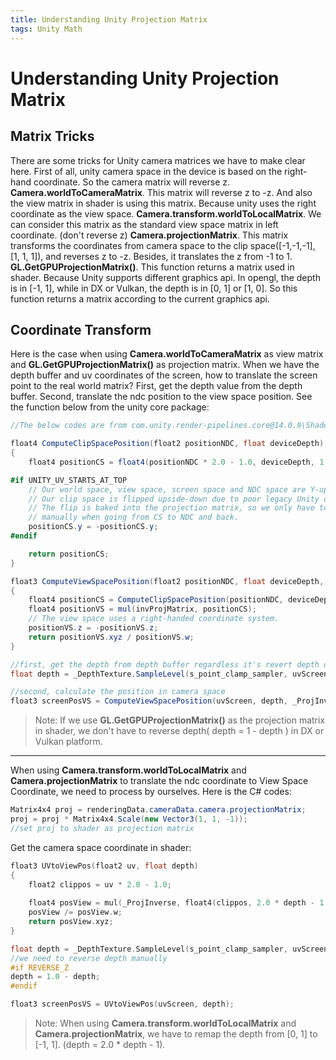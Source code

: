 ```yaml
---
title: Understanding Unity Projection Matrix
tags: Unity Math
---
```


# Understanding Unity Projection Matrix
## Matrix Tricks
There are some tricks for Unity camera matrices we have to make clear here.
First of all, unity camera space in the device is based on the right-hand coordinate. So the camera matrix will reverse z.
__Camera.worldToCameraMatrix__. This matrix will reverse z to -z. And also the view matrix in shader is using this matrix. Because unity uses the right coordinate as the view space.
__Camera.transform.worldToLocalMatrix__. We can consider this matrix as the standard view space matrix in left coordinate. (don't reverse z)
__Camera.projectionMatrix__. This matrix transforms the coordinates from camera space to the clip space([-1,-1,-1], [1, 1, 1]), and reverses z to -z. Besides, it translates the z from -1 to 1.
__GL.GetGPUProjectionMatrix()__. This function returns a matrix used in shader. Because Unity supports different graphics api. In opengl, the depth is in [-1, 1], while in DX or Vulkan, the depth is in [0, 1] or [1, 0]. So this function returns a matrix according to the current graphics api.

## Coordinate Transform
Here is the case when using __Camera.worldToCameraMatrix__ as view matrix and __GL.GetGPUProjectionMatrix()__ as projection matrix.
When we have the depth buffer and uv coordinates of the screen, how to translate the screen point to the real world matrix?
First, get the depth value from the depth buffer.
Second, translate the ndc position to the view space position. See the function below from the unity core package:
```C#
//The below codes are from com.unity.render-pipelines.core@14.0.9\ShaderLibrary\Common.hlsl

float4 ComputeClipSpacePosition(float2 positionNDC, float deviceDepth)
{
    float4 positionCS = float4(positionNDC * 2.0 - 1.0, deviceDepth, 1.0);

#if UNITY_UV_STARTS_AT_TOP
    // Our world space, view space, screen space and NDC space are Y-up.
    // Our clip space is flipped upside-down due to poor legacy Unity design.
    // The flip is baked into the projection matrix, so we only have to flip
    // manually when going from CS to NDC and back.
    positionCS.y = -positionCS.y;
#endif

    return positionCS;
}

float3 ComputeViewSpacePosition(float2 positionNDC, float deviceDepth, float4x4 invProjMatrix)
{
    float4 positionCS = ComputeClipSpacePosition(positionNDC, deviceDepth);
    float4 positionVS = mul(invProjMatrix, positionCS);
    // The view space uses a right-handed coordinate system.
    positionVS.z = -positionVS.z;
    return positionVS.xyz / positionVS.w;
}

//first, get the depth from depth buffer regardless it's revert depth or not.
float depth = _DepthTexture.SampleLevel(s_point_clamp_sampler, uvScreen, 0);

//second, calculate the position in camera space
float3 screenPosVS = ComputeViewSpacePosition(uvScreen, depth, _ProjInverse);
```

>Note: If we use __GL.GetGPUProjectionMatrix()__ as the projection matrix in shader, we don't have to reverse depth( depth = 1 - depth ) in DX or Vulkan platform.

***
When using __Camera.transform.worldToLocalMatrix__ and __Camera.projectionMatrix__ to translate the ndc coordinate to View Space Coordinate, we need to process by ourselves.
Here is the C# codes:
```C#
Matrix4x4 proj = renderingData.cameraData.camera.projectionMatrix;
proj = proj * Matrix4x4.Scale(new Vector3(1, 1, -1));
//set proj to shader as projection matrix
```
Get the camera space coordinate in shader:
```C
float3 UVtoViewPos(float2 uv, float depth)
{
    float2 clippos = uv * 2.0 - 1.0;
    
    float4 posView = mul(_ProjInverse, float4(clippos, 2.0 * depth - 1.0, 1));
    posView /= posView.w;
    return posView.xyz;
}

float depth = _DepthTexture.SampleLevel(s_point_clamp_sampler, uvScreen, 0);
//we need to reverse depth manually
#if REVERSE_Z
depth = 1.0 - depth;
#endif

float3 screenPosVS = UVtoViewPos(uvScreen, depth);
```
>Note: When using __Camera.transform.worldToLocalMatrix__ and __Camera.projectionMatrix__, we have to remap the depth from [0, 1] to [-1, 1]. (depth = 2.0 * depth - 1).